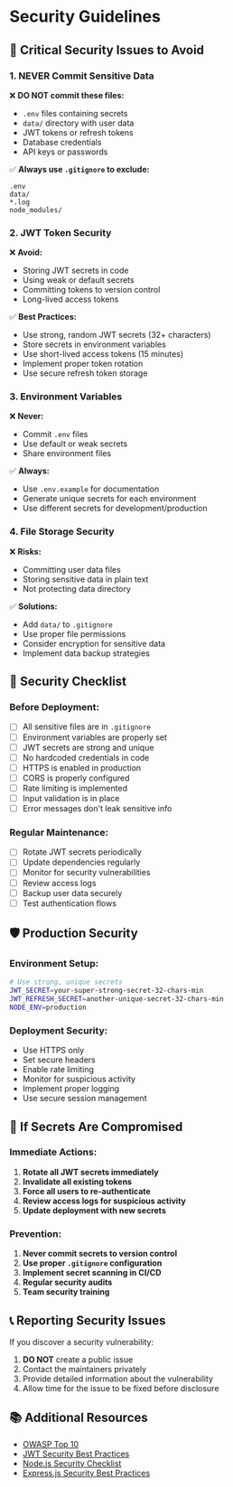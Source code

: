 # Security Guidelines

## 🚨 Critical Security Issues to Avoid

### 1. **NEVER Commit Sensitive Data**

❌ **DO NOT commit these files:**
- `.env` files containing secrets
- `data/` directory with user data
- JWT tokens or refresh tokens
- Database credentials
- API keys or passwords

✅ **Always use `.gitignore` to exclude:**
```
.env
data/
*.log
node_modules/
```

### 2. **JWT Token Security**

❌ **Avoid:**
- Storing JWT secrets in code
- Using weak or default secrets
- Committing tokens to version control
- Long-lived access tokens

✅ **Best Practices:**
- Use strong, random JWT secrets (32+ characters)
- Store secrets in environment variables
- Use short-lived access tokens (15 minutes)
- Implement proper token rotation
- Use secure refresh token storage

### 3. **Environment Variables**

❌ **Never:**
- Commit `.env` files
- Use default or weak secrets
- Share environment files

✅ **Always:**
- Use `.env.example` for documentation
- Generate unique secrets for each environment
- Use different secrets for development/production

### 4. **File Storage Security**

❌ **Risks:**
- Committing user data files
- Storing sensitive data in plain text
- Not protecting data directory

✅ **Solutions:**
- Add `data/` to `.gitignore`
- Use proper file permissions
- Consider encryption for sensitive data
- Implement data backup strategies

## 🔧 Security Checklist

### Before Deployment:

- [ ] All sensitive files are in `.gitignore`
- [ ] Environment variables are properly set
- [ ] JWT secrets are strong and unique
- [ ] No hardcoded credentials in code
- [ ] HTTPS is enabled in production
- [ ] CORS is properly configured
- [ ] Rate limiting is implemented
- [ ] Input validation is in place
- [ ] Error messages don't leak sensitive info

### Regular Maintenance:

- [ ] Rotate JWT secrets periodically
- [ ] Update dependencies regularly
- [ ] Monitor for security vulnerabilities
- [ ] Review access logs
- [ ] Backup user data securely
- [ ] Test authentication flows

## 🛡️ Production Security

### Environment Setup:
```bash
# Use strong, unique secrets
JWT_SECRET=your-super-strong-secret-32-chars-min
JWT_REFRESH_SECRET=another-unique-secret-32-chars-min
NODE_ENV=production
```

### Deployment Security:
- Use HTTPS only
- Set secure headers
- Enable rate limiting
- Monitor for suspicious activity
- Implement proper logging
- Use secure session management

## 🚨 If Secrets Are Compromised

### Immediate Actions:
1. **Rotate all JWT secrets immediately**
2. **Invalidate all existing tokens**
3. **Force all users to re-authenticate**
4. **Review access logs for suspicious activity**
5. **Update deployment with new secrets**

### Prevention:
1. **Never commit secrets to version control**
2. **Use proper `.gitignore` configuration**
3. **Implement secret scanning in CI/CD**
4. **Regular security audits**
5. **Team security training**

## 📞 Reporting Security Issues

If you discover a security vulnerability:
1. **DO NOT** create a public issue
2. Contact the maintainers privately
3. Provide detailed information about the vulnerability
4. Allow time for the issue to be fixed before disclosure

## 📚 Additional Resources

- [OWASP Top 10](https://owasp.org/www-project-top-ten/)
- [JWT Security Best Practices](https://auth0.com/blog/a-look-at-the-latest-draft-for-jwt-bcp/)
- [Node.js Security Checklist](https://blog.risingstack.com/node-js-security-checklist/)
- [Express.js Security Best Practices](https://expressjs.com/en/advanced/best-practice-security.html)
